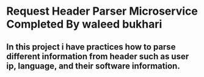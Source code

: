 # Request Header Parser Microservice Completed By waleed bukhari

## In this project i have practices how to parse different information from header such as user ip, language, and their software information.
